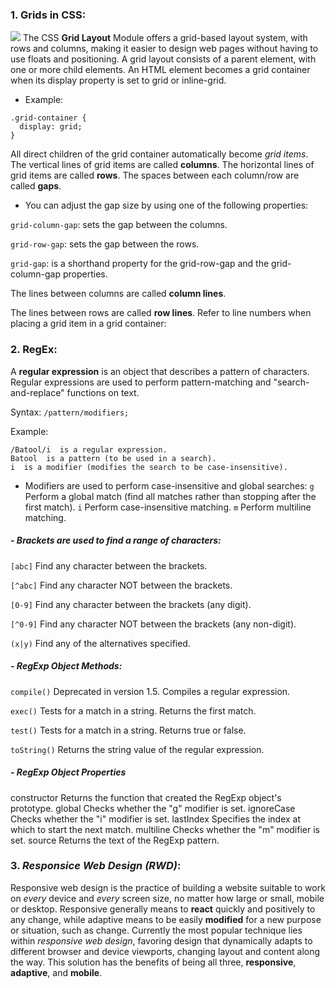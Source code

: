 ### 1. Grids in CSS:
![](https://th.bing.com/th/id/OIP.D4vB4Qk3YtI5Lr7Cmf1uxwHaD_?pid=ImgDet&rs=1)
The CSS **Grid Layout** Module offers a grid-based layout system, with rows and columns, making it easier to design web pages without having to use floats and positioning.
A grid layout consists of a parent element, with one or more child elements.
An HTML element becomes a grid container when its display property is set to grid or inline-grid.
* Example: 
```
.grid-container {
  display: grid;
}
```

All direct children of the grid container automatically become _grid items_.
The vertical lines of grid items are called **columns**.
The horizontal lines of grid items are called **rows**.
The spaces between each column/row are called **gaps**.

- You can adjust the gap size by using one of the following properties:

`grid-column-gap`: sets the gap between the columns.

`grid-row-gap`: sets the gap between the rows.

`grid-gap`: is a shorthand property for the grid-row-gap and the grid-column-gap properties.

The lines between columns are called **column lines**.

The lines between rows are called **row lines**.
Refer to line numbers when placing a grid item in a grid container:



### 2. RegEx:
A **regular expression** is an object that describes a pattern of characters.
Regular expressions are used to perform pattern-matching and "search-and-replace" functions on text.


Syntax: `/pattern/modifiers;`

Example:
```
/Batool/i  is a regular expression.
Batool  is a pattern (to be used in a search).
i  is a modifier (modifies the search to be case-insensitive).
```
- Modifiers are used to perform case-insensitive and global searches:
`g`	Perform a global match (find all matches rather than stopping after the first match).
`i`	Perform case-insensitive matching.
`m`	Perform multiline matching.

##### - Brackets are used to find a range of characters:

`[abc]`	Find any character between the brackets.

`[^abc]`	Find any character NOT between the brackets.

`[0-9]`	Find any character between the brackets (any digit).

`[^0-9]`	Find any character NOT between the brackets (any non-digit).

`(x|y)`	Find any of the alternatives specified.

##### - RegExp Object Methods:

`compile()`	Deprecated in version 1.5. Compiles a regular expression.

`exec()`	Tests for a match in a string. Returns the first match.

`test()`	Tests for a match in a string. Returns true or false.

`toString()`	Returns the string value of the regular expression.

##### - RegExp Object Properties
constructor	Returns the function that created the RegExp object's prototype.
global	Checks whether the "g" modifier is set.
ignoreCase	Checks whether the "i" modifier is set.
lastIndex	Specifies the index at which to start the next match.
multiline	Checks whether the "m" modifier is set.
source	Returns the text of the RegExp pattern.

### 3. ***Responsice Web Design (RWD)***:

Responsive web design is the practice of building a website suitable to work on _every_ device and _every_ screen size, no matter how large or small, mobile or desktop.
Responsive generally means to **react** quickly and positively to any change, while adaptive means to be easily **modified** for a new purpose or situation, such as change.
Currently the most popular technique lies within _responsive web design_, favoring design that dynamically adapts to different browser and device viewports, changing layout and content along the way. This solution has the benefits of being all three, **responsive**, **adaptive**, and **mobile**.
